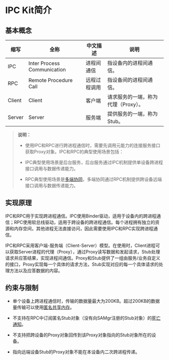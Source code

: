 # IPC Kit简介
<!--Kit: IPC Kit-->
<!--Subsystem: Communication-->
<!--Owner: @xdx19211@luodonghui0157-->
<!--SE: @zhaopeng_gitee-->
<!--TSE: @maxiaorong2-->


## 基本概念

|缩写    |全称                        |中文描述     |说明  |
| -------|----------------------------|-------------|------|
|IPC     |Inter Process Communication |进程间通信   |指设备内的进程间通信。|
|RPC     |Remote Procedure Call       |远程过程调用 |指设备间的进程间通信。|
|Client  |Client                      |客户端       |请求服务的一端，称为代理（Proxy）。|
|Server  |Server                      |服务端       |提供服务的一端，称为Stub。|


> **说明：**
>
>- 使用IPC和RPC进行跨进程通信时，需要先调用元能力的连接服务接口获取Proxy对象。IPC和RPC的典型使用场景包括：
>
>  - IPC典型使用场景是后台服务，后台服务通过IPC机制提供单设备跨进程接口调用与数据传递能力。
>
>  - RPC典型使用场景是<!--Del-->[<!--DelEnd-->多端协同<!--Del-->](../application-models/hop-multi-device-collaboration.md)<!--DelEnd-->，多端协同通过RPC机制提供跨设备远端接口调用与数据传递能力。


## 实现原理

IPC和RPC用于实现跨进程通信。IPC使用Binder驱动，适用于设备内的跨进程通信；RPC使用软总线驱动，适用于跨设备的跨进程通信。每个进程拥有独立的资源和内存空间，其他进程无法直接访问，因此需要使用IPC和RPC实现跨进程通信。

IPC和RPC采用客户端-服务端（Client-Server）模型。在使用时，Client进程可以获取Server进程的代理（Proxy），通过Proxy读写数据和发起请求，Stub处理请求并应答结果，实现进程间通信。Proxy和Stub提供了一组由服务/业务自定义的接口，Proxy实现每一个具体的请求方法，Stub实现对应的每一个具体请求的处理方法以及应答数据的内容。

## 约束与限制

- 单个设备上跨进程通信时，传输的数据量最大为200KB。超过200KB的数据量传输可以使用[匿名共享内存](../reference/apis-ipc-kit/js-apis-rpc.md#ashmem8)。

- 不支持在RPC中订阅匿名Stub对象（没有向SAMgr注册的Stub对象）的[死亡通知](subscribe-remote-state.md)。

- 不支持把跨设备的Proxy对象回传到该Proxy对象指向的Stub对象所在的设备。

- 指向远端设备Stub的Proxy对象不能在本设备内二次跨进程传递。